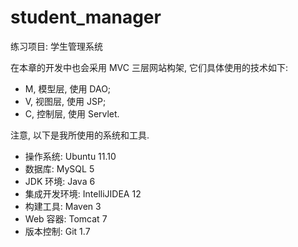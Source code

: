 student_manager
===============

练习项目: 学生管理系统

在本章的开发中也会采用 MVC 三层网站构架, 它们具体使用的技术如下:

-   M, 模型层, 使用 DAO;
-   V, 视图层, 使用 JSP;
-   C, 控制层, 使用 Servlet.

注意, 以下是我所使用的系统和工具.

-   操作系统: Ubuntu 11.10
-   数据库: MySQL 5
-   JDK 环境: Java 6
-   集成开发环境: IntelliJIDEA 12
-   构建工具: Maven 3
-   Web 容器: Tomcat 7
-   版本控制: Git 1.7
